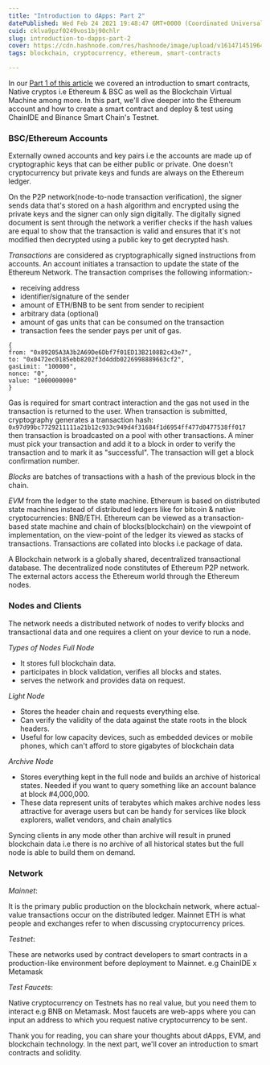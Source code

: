 ```yaml
---
title: "Introduction to dApps: Part 2"
datePublished: Wed Feb 24 2021 19:48:47 GMT+0000 (Coordinated Universal Time)
cuid: cklva9pzf0249vos1bj90chlr
slug: introduction-to-dapps-part-2
cover: https://cdn.hashnode.com/res/hashnode/image/upload/v1614714519644/fRD6UF7CU.png
tags: blockchain, cryptocurrency, ethereum, smart-contracts

---
```


In our [Part 1 of this article](https://jebitok.hashnode.dev/introduction-to-decentralized-applicationsdapps-part-1-cklsf3ftd032i10s180840mmn) we covered an introduction to smart contracts, Native cryptos i.e Ethereum & BSC as well as the Blockchain Virtual Machine among more. In this part, we'll dive deeper into the Ethereum account and how to create a smart contract and deploy & test using ChainIDE and Binance Smart Chain's Testnet.

### BSC/Ethereum Accounts

Externally owned accounts and key pairs i.e the accounts are made up of cryptographic keys that can be either public or private. One doesn't cryptocurrency but private keys and funds are always on the Ethereum ledger.

On the P2P network(node-to-node transaction verification), the signer sends data that's stored on a hash algorithm and encrypted using the private keys and the signer can only sign digitally. The digitally signed document is sent through the network a verifier checks if the hash values are equal to show that the transaction is valid and ensures that it's not modified then decrypted using a public key to get decrypted hash. 

*Transactions* are considered as cryptographically signed instructions from accounts. An account initiates a transaction to update the state of the Ethereum Network. The transaction comprises the following information:-
- receiving address
- identifier/signature of the sender
- amount of ETH/BNB to be sent from sender to recipient
- arbitrary data (optional)
- amount of gas units that can be consumed on the transaction
- transaction fees the sender pays per unit of gas.

```
{
from: "0x89205A3A3b2A69De6Dbf7f01ED13B2108B2c43e7",
to: "0x0472ec0185ebb8202f3d4ddb0226998889663cf2",
gasLimit: "100000",
nonce: "0",
value: "1000000000"
}
``` 
Gas is required for smart contract interaction and the gas not used in the transaction is returned
to the user. When transaction is submitted, cryptography generates a transaction hash: ```0x97d99bc7729211111a21b12c933c949d4f31684f1d6954ff477d0477538ff017``` then transaction is broadcasted on a pool with other transactions. A miner must pick your transaction and add it to a block in order to verify the transaction and to mark it as "successful". The transaction will get a block confirmation number. 

*Blocks* are batches of transactions with a hash of the previous block in the chain.

*EVM* from the ledger to the state machine. Ethereum is based on distributed state machines instead of distributed ledgers like for bitcoin & native cryptocurrencies: BNB/ETH. Ethereum can be viewed as a transaction-based state machine and chain of blocks(blockchain) on the viewpoint of implementation, on the view-point of the ledger its viewed as stacks of transactions. Transactions are collated into blocks i.e package of data. 

A Blockchain network is a globally shared, decentralized transactional database. The decentralized node constitutes of Ethereum P2P network. The external actors access the Ethereum world through the Ethereum nodes.

### Nodes and Clients

The network needs a distributed network of nodes to verify blocks and transactional data and one requires a client on your device to run a node.

*Types of Nodes*
*Full Node*
- It stores full blockchain data.
- participates in block validation, verifies all blocks and states.
- serves the network and provides data on request.

*Light Node*
- Stores the header chain and requests everything else.
- Can verify the validity of the data against the state roots in the block headers.
- Useful for low capacity devices, such as embedded devices or mobile phones, which can't afford to store gigabytes of blockchain data

*Archive Node*
- Stores everything kept in the full node and builds an archive of historical states. Needed if you want to query something like an account balance at block #4,000,000.
- These data represent units of terabytes which makes archive nodes less attractive for average users but can be handy for services like block explorers, wallet vendors, and chain analytics

Syncing clients in any mode other than archive will result in pruned blockchain data i.e there is no archive of all historical states but the full node is able to build them on demand.

### Network

*Mainnet*:

It is the primary public production on the blockchain network, where actual-value transactions occur on the distributed ledger. Mainnet ETH is what people and exchanges refer to when discussing cryptocurrency prices.

*Testnet*:

These are networks used by contract developers to smart contracts in a production-like environment before deployment to Mainnet. e.g ChainIDE x Metamask

*Test Faucets*:

Native cryptocurrency on Testnets has no real value, but you need them to interact e.g BNB on Metamask. Most faucets are web-apps where you can input an address to which you request native cryptocurrency to be sent.

Thank you for reading, you can share your thoughts about dApps, EVM, and blockchain technology. In the next part, we'll cover an introduction to smart contracts and solidity. 










